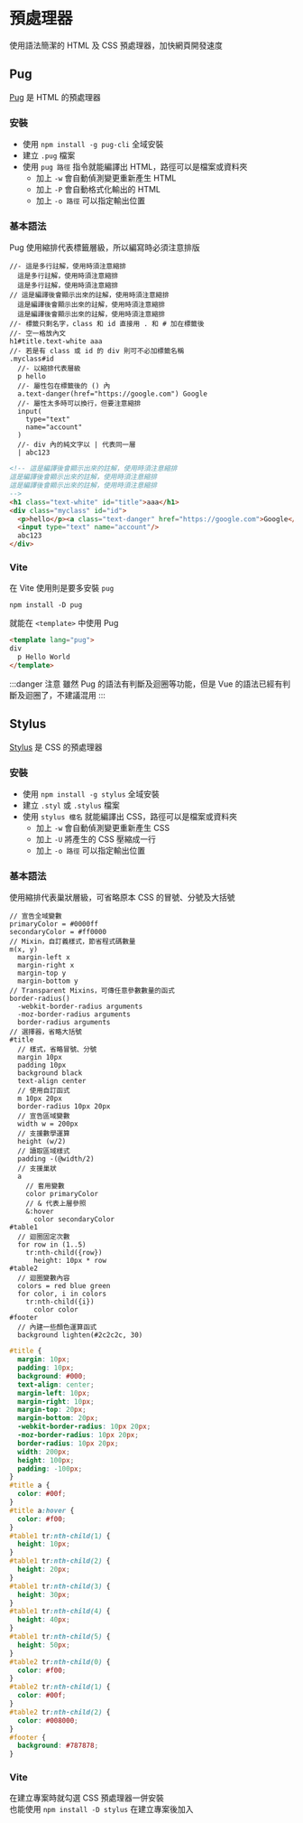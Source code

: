 # 預處理器

使用語法簡潔的 HTML 及 CSS 預處理器，加快網頁開發速度

## Pug
[Pug](https://pugjs.org/api/getting-started.html) 是 HTML 的預處理器

### 安裝
- 使用 `npm install -g pug-cli` 全域安裝
- 建立 `.pug` 檔案
- 使用 `pug 路徑` 指令就能編譯出 HTML，路徑可以是檔案或資料夾
  - 加上 `-w` 會自動偵測變更重新產生 HTML
  - 加上 `-P` 會自動格式化輸出的 HTML
  - 加上 `-o 路徑` 可以指定輸出位置

### 基本語法
Pug 使用縮排代表標籤層級，所以編寫時必須注意排版
```pug
//- 這是多行註解，使用時須注意縮排
  這是多行註解，使用時須注意縮排
  這是多行註解，使用時須注意縮排
// 這是編譯後會顯示出來的註解，使用時須注意縮排
  這是編譯後會顯示出來的註解，使用時須注意縮排
  這是編譯後會顯示出來的註解，使用時須注意縮排
//- 標籤只剩名字，class 和 id 直接用 . 和 # 加在標籤後
//- 空一格放內文
h1#title.text-white aaa
//- 若是有 class 或 id 的 div 則可不必加標籤名稱
.myclass#id
  //- 以縮排代表層級
  p hello
  //- 屬性包在標籤後的 () 內
  a.text-danger(href="https://google.com") Google
  //- 屬性太多時可以換行，但要注意縮排
  input(
    type="text"
    name="account"
  )
  //- div 內的純文字以 | 代表同一層
  | abc123
```
```html
<!-- 這是編譯後會顯示出來的註解，使用時須注意縮排
這是編譯後會顯示出來的註解，使用時須注意縮排
這是編譯後會顯示出來的註解，使用時須注意縮排
-->
<h1 class="text-white" id="title">aaa</h1>
<div class="myclass" id="id">
  <p>hello</p><a class="text-danger" href="https://google.com">Google</a>
  <input type="text" name="account"/>
  abc123
</div>
```

### Vite
在 Vite 使用則是要多安裝 `pug`
```
npm install -D pug
```
就能在 `<template>` 中使用 Pug
```html
<template lang="pug">
div
  p Hello World
</template>
```

:::danger 注意
雖然 Pug 的語法有判斷及迴圈等功能，但是 Vue 的語法已經有判斷及迴圈了，不建議混用
:::

## Stylus
[Stylus](https://stylus-lang.com/try.html) 是 CSS 的預處理器

### 安裝
- 使用 `npm install -g stylus` 全域安裝
- 建立 `.styl` 或 `.stylus` 檔案
- 使用 `stylus 檔名` 就能編譯出 CSS，路徑可以是檔案或資料夾
  - 加上 `-w` 會自動偵測變更重新產生 CSS
  - 加上 `-U` 將產生的 CSS 壓縮成一行
  - 加上 `-o 路徑` 可以指定輸出位置

### 基本語法
使用縮排代表巢狀層級，可省略原本 CSS 的冒號、分號及大括號
```stylus
// 宣告全域變數
primaryColor = #0000ff
secondaryColor = #ff0000
// Mixin，自訂義樣式，節省程式碼數量
m(x, y)
  margin-left x
  margin-right x
  margin-top y
  margin-bottom y
// Transparent Mixins，可傳任意參數數量的函式
border-radius()
  -webkit-border-radius arguments
  -moz-border-radius arguments
  border-radius arguments
// 選擇器，省略大括號
#title
  // 樣式，省略冒號、分號
  margin 10px
  padding 10px
  background black
  text-align center
  // 使用自訂函式
  m 10px 20px
  border-radius 10px 20px
  // 宣告區域變數
  width w = 200px
  // 支援數學運算
  height (w/2)
  // 讀取區域樣式
  padding -(@width/2)
  // 支援巢狀
  a
    // 套用變數
    color primaryColor
    // & 代表上層參照
    &:hover
      color secondaryColor
#table1
  // 迴圈固定次數
  for row in (1..5)
    tr:nth-child({row})
      height: 10px * row
#table2
  // 迴圈變數內容
  colors = red blue green
  for color, i in colors
    tr:nth-child({i})
      color color
#footer
  // 內建一些顏色運算函式
  background lighten(#2c2c2c, 30)
```
```css
#title {
  margin: 10px;
  padding: 10px;
  background: #000;
  text-align: center;
  margin-left: 10px;
  margin-right: 10px;
  margin-top: 20px;
  margin-bottom: 20px;
  -webkit-border-radius: 10px 20px;
  -moz-border-radius: 10px 20px;
  border-radius: 10px 20px;
  width: 200px;
  height: 100px;
  padding: -100px;
}
#title a {
  color: #00f;
}
#title a:hover {
  color: #f00;
}
#table1 tr:nth-child(1) {
  height: 10px;
}
#table1 tr:nth-child(2) {
  height: 20px;
}
#table1 tr:nth-child(3) {
  height: 30px;
}
#table1 tr:nth-child(4) {
  height: 40px;
}
#table1 tr:nth-child(5) {
  height: 50px;
}
#table2 tr:nth-child(0) {
  color: #f00;
}
#table2 tr:nth-child(1) {
  color: #00f;
}
#table2 tr:nth-child(2) {
  color: #008000;
}
#footer {
  background: #787878;
}
```

### Vite
在建立專案時就勾選 CSS 預處理器一併安裝  
也能使用 `npm install -D stylus` 在建立專案後加入
